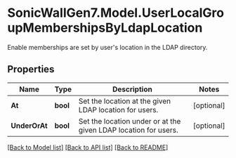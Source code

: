 # SonicWallGen7.Model.UserLocalGroupMembershipsByLdapLocation
Enable memberships are set by user's location in the LDAP directory.

## Properties

Name | Type | Description | Notes
------------ | ------------- | ------------- | -------------
**At** | **bool** | Set the location at the given LDAP location for users. | [optional] 
**UnderOrAt** | **bool** | Set the location under or at the given LDAP location for users. | [optional] 

[[Back to Model list]](../README.md#documentation-for-models) [[Back to API list]](../README.md#documentation-for-api-endpoints) [[Back to README]](../README.md)

